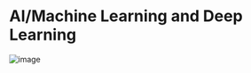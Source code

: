 # AI/Machine Learning and Deep Learning
![image](https://github.com/sachintha94/AI-Machine-Learning-Deep-Learning-Tutorial/assets/61775336/488cee27-e3b2-4ebd-bbc1-b952526d179d)
